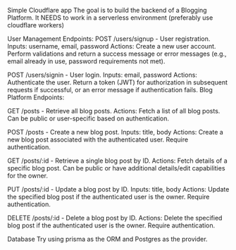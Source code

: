 Simple Cloudflare app
The goal is to build the backend of a Blogging Platform. It NEEDS to work in a serverless environment (preferably use cloudflare workers)

User Management Endpoints:
POST /users/signup - User registration. Inputs: username, email, password Actions: Create a new user account. Perform validations and return a success message or error messages (e.g., email already in use, password requirements not met).

POST /users/signin - User login. Inputs: email, password Actions: Authenticate the user. Return a token (JWT) for authorization in subsequent requests if successful, or an error message if authentication fails. Blog Platform Endpoints:

GET /posts - Retrieve all blog posts. Actions: Fetch a list of all blog posts. Can be public or user-specific based on authentication.

POST /posts - Create a new blog post. Inputs: title, body Actions: Create a new blog post associated with the authenticated user. Require authentication.

GET /posts/:id - Retrieve a single blog post by ID. Actions: Fetch details of a specific blog post. Can be public or have additional details/edit capabilities for the owner.

PUT /posts/:id - Update a blog post by ID. Inputs: title, body Actions: Update the specified blog post if the authenticated user is the owner. Require authentication.

DELETE /posts/:id - Delete a blog post by ID. Actions: Delete the specified blog post if the authenticated user is the owner. Require authentication.

Database
Try using prisma as the ORM and Postgres as the provider.
